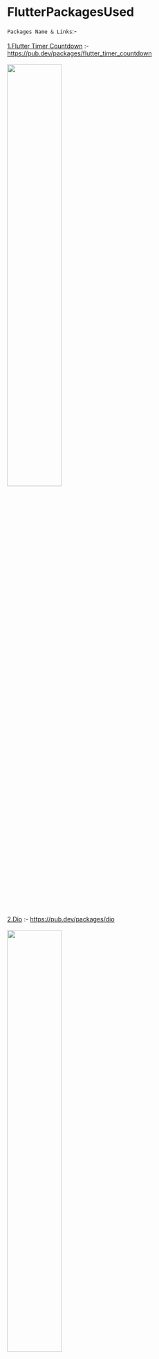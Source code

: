 # FlutterPackagesUsed

`Packages Name & Links`:- <br><br>
[1.Flutter Timer Countdown](https://pub.dev/packages/flutter_timer_countdown)        :- https://pub.dev/packages/flutter_timer_countdown <br><br>
<img src="https://i.ibb.co/fNYsJKd/timer-description.gif" width=50% height=50%><br><br>
[2.Dio](https://pub.dev/packages/dio)        :- https://pub.dev/packages/dio <br><br>
<img src="https://i.ibb.co/rtdjrqV/flutter-dio-http-client.png" width=50% height=50%><br><br>
[3.Font Awesome Flutter](https://pub.dev/packages/font_awesome_flutter)        :-https://pub.dev/packages/font_awesome_flutter<br><br>
<img src="https://i.ibb.co/C8bhvMp/maxresdefault.jpg" width=50% height=50%><br>
[4.In App_Update ](https://pub.dev/packages/in_app_update)        :- https://pub.dev/packages/flutter_timer_countdown <br><br>
<img src="https://i.ibb.co/drTrCjZ/Screen-Shot-2019-05-09-at-2-13-58-PM.png" width=50% height=50%><br><br>

